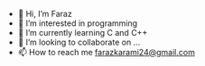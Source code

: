 - 👋 Hi, I’m Faraz
- 👀 I’m interested in programming
- 🌱 I’m currently learning C and C++
- 💞️ I’m looking to collaborate on ...
- 📫 How to reach me farazkarami24@gmail.com

<!---
Faraz22/Faraz22 is a ✨ special ✨ repository because its `README.md` (this file) appears on your GitHub profile.
You can click the Preview link to take a look at your changes.
--->
